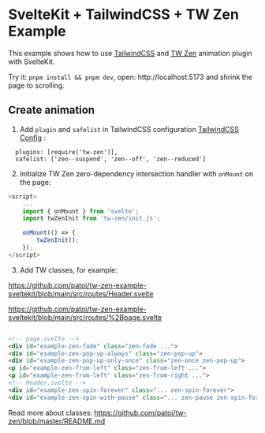 # SvelteKit + TailwindCSS + TW Zen Example

This example shows how to use [TailwindCSS](https://tailwindcss.com/) and [TW Zen](https://github.com/patoi/tw-zen) animation plugin with SvelteKit.

Try it: `pnpm install && pnpm dev`, open: http://localhost:5173 and shrink the page to scrolling.

## Create animation

1. Add `plugin` and `safelist` in TailwindCSS configuration [TailwindCSS Config](https://github.com/patoi/tw-zen-example-nextjs/blob/main/tailwind.config.js) :

```text
  plugins: [require('tw-zen')],
  safelist: ['zen--suspend', 'zen--off', 'zen--reduced']
```

2. Initialize TW Zen zero-dependency intersection handler with `onMount` on the page:

```typescript
<script>
	...
	import { onMount } from 'svelte';
	import twZenInit from 'tw-zen/init.js';

	onMount(() => {
		twZenInit();
	});
</script>
```

3. Add TW classes, for example:

https://github.com/patoi/tw-zen-example-sveltekit/blob/main/src/routes/Header.svelte

https://github.com/patoi/tw-zen-example-sveltekit/blob/main/src/routes/%2Bpage.svelte

```html

<!-- page.svelte -->
<div id="example-zen-fade" class="zen-fade ...">
<div id="example-zen-pop-up-always" class="zen-pop-up">
<div id="example-zen-pop-up-only-once" class="zen-once zen-pop-up">
<p id="example-zen-from-left" class="zen-from-left ...">
<p id="example-zen-from-left" class="zen-from-right ...">
<!-- Header.svelte -->
<div id="example-zen-spin-forever" class="... zen-spin-forever">
<div id="example-zen-spin-with-pause" class="... zen-pause zen-spin-forever">
```

Read more about classes: https://github.com/patoi/tw-zen/blob/master/README.md
